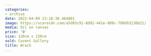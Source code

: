 ```yaml
---
categories:
- archive
date: 2022-04-09 13:18:38.464001
image: https://ucarecdn.com/a5d83c91-8d92-441e-989c-780db3130b21/
media: Oil on canvas
price: '0'
size: 120cm x 150cm
sold: Covent Gallery
title: Wrack
...
```

